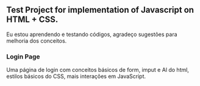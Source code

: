 ## Test Project for implementation of Javascript on HTML + CSS. 
Eu estou aprendendo e testando códigos, agradeço sugestões para melhoria dos conceitos. 

### Login Page
Uma página de login com conceitos básicos de form, imput e Al do html, estilos básicos do CSS, mais interações em JavaScript.